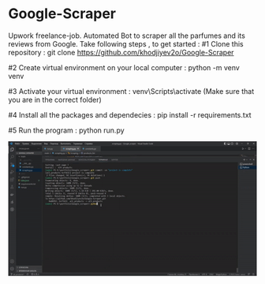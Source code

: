 # Google-Scraper
Upwork freelance-job. Automated Bot to scraper all the parfumes and its reviews from Google.
Take following steps , to get started :
#1  Clone this repository : git clone https://github.com/khodjiyev2o/Google-Scraper


#2 Create virtual environment on your local computer : python -m venv venv 


#3 Activate your virtual environment : venv\Scripts\activate (Make sure that you are in the correct folder)


#4 Install all the packages and dependecies : pip install -r requirements.txt


#5 Run the program : python run.py

<img src="https://github.com/khodjiyev2o/Google-Scraper/blob/main/scraper.gif"/>
